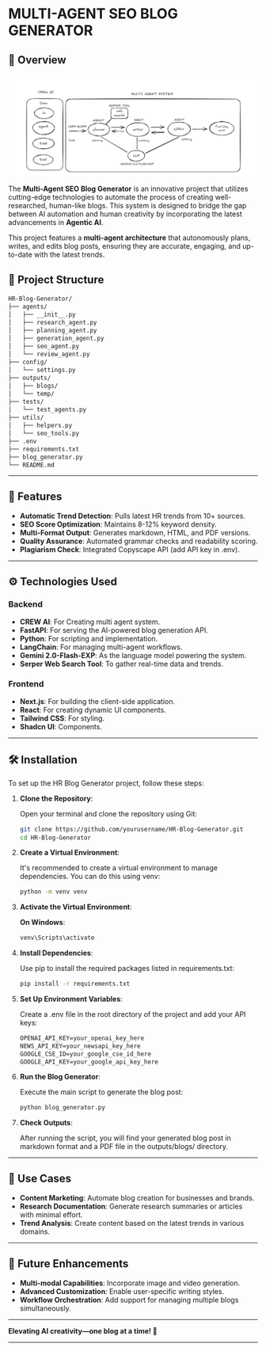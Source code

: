 # MULTI-AGENT SEO BLOG GENERATOR

## 🚀 Overview

![multi agent blog writer.png](<multi agent blog writer.png>)

The **Multi-Agent SEO Blog Generator** is an innovative project that utilizes cutting-edge technologies to automate the process of creating well-researched, human-like blogs. This system is designed to bridge the gap between AI automation and human creativity by incorporating the latest advancements in **Agentic AI**.

This project features a **multi-agent architecture** that autonomously plans, writes, and edits blog posts, ensuring they are accurate, engaging, and up-to-date with the latest trends.

## 📁 Project Structure

```
HR-Blog-Generator/
├── agents/
│   ├── __init__.py
│   ├── research_agent.py
│   ├── planning_agent.py
│   ├── generation_agent.py
│   ├── seo_agent.py
│   └── review_agent.py
├── config/
│   └── settings.py
├── outputs/
│   ├── blogs/
│   └── temp/
├── tests/
│   └── test_agents.py
├── utils/
│   ├── helpers.py
│   └── seo_tools.py
├── .env
├── requirements.txt
├── blog_generator.py
└── README.md

```
---

## 🌟 Features

- **Automatic Trend Detection**: Pulls latest HR trends from 10+ sources.
- **SEO Score Optimization**: Maintains 8-12% keyword density.
- **Multi-Format Output**: Generates markdown, HTML, and PDF versions.
- **Quality Assurance**: Automated grammar checks and readability scoring.
- **Plagiarism Check**: Integrated Copyscape API (add API key in .env).

---

## ⚙️ Technologies Used

### Backend
- **CREW AI**: For Creating multi agent system.
- **FastAPI**: For serving the AI-powered blog generation API.
- **Python**: For scripting and implementation.
- **LangChain**: For managing multi-agent workflows.
- **Gemini 2.0-Flash-EXP**: As the language model powering the system.
- **Serper Web Search Tool**: To gather real-time data and trends.

### Frontend
- **Next.js**: For building the client-side application.
- **React**: For creating dynamic UI components.
- **Tailwind CSS**: For styling.
- **Shadcn  UI**: Components.

---

## 🛠 Installation

To set up the HR Blog Generator project, follow these steps:


1. **Clone the Repository**:

   Open your terminal and clone the repository using Git:

   ```bash
   git clone https://github.com/yourusername/HR-Blog-Generator.git
   cd HR-Blog-Generator

2. **Create a Virtual Environment**:

   It's recommended to create a virtual environment to manage dependencies. You can do this using venv:

   ```bash
   python -m venv venv

3. **Activate the Virtual Environment**:

   **On Windows**:

   ```bash
   venv\Scripts\activate

3. **Install Dependencies**:

   Use pip to install the required packages listed in requirements.txt:

   ```bash
   pip install -r requirements.txt

5. **Set Up Environment Variables**:

   Create a .env file in the root directory of the project and add your API keys:
   
   ```text
   OPENAI_API_KEY=your_openai_key_here
   NEWS_API_KEY=your_newsapi_key_here
   GOOGLE_CSE_ID=your_google_cse_id_here
   GOOGLE_API_KEY=your_google_api_key_here

6. **Run the Blog Generator**:
   
   Execute the main script to generate the blog post:
   
   ```bash
   python blog_generator.py

7. **Check Outputs**:

   After running the script, you will find your generated blog post in markdown format and a PDF file in the outputs/blogs/ directory.

---

## 🎯 Use Cases

- **Content Marketing**: Automate blog creation for businesses and brands.
- **Research Documentation**: Generate research summaries or articles with minimal effort.
- **Trend Analysis**: Create content based on the latest trends in various domains.

---

## 📝 Future Enhancements

- **Multi-modal Capabilities**: Incorporate image and video generation.
- **Advanced Customization**: Enable user-specific writing styles.
- **Workflow Orchestration**: Add support for managing multiple blogs simultaneously.

---

**Elevating AI creativity—one blog at a time! 🌟**

--- 

